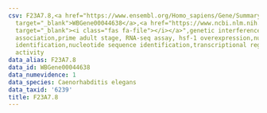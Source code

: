 ```yaml
---
csv: F23A7.8,<a href="https://www.ensembl.org/Homo_sapiens/Gene/Summary?db=core;g=WBGene00044638"
  target="_blank">WBGene00044638</a>,<a href="https://www.ncbi.nlm.nih.gov/pubmed/30894454"
  target="_blank"><i class="fas fa-file"></i></a>",genetic interference,functional
  association,prime adult stage, RNA-seq assay, hsf-1 overexpression,nucleotide sequence
  identification,nucleotide sequence identification,transcriptional regulation,down-regulates
  activity
data_alias: F23A7.8
data_id: WBGene00044638
data_numevidence: 1
data_species: Caenorhabditis elegans
data_taxid: '6239'
title: F23A7.8
---
```

